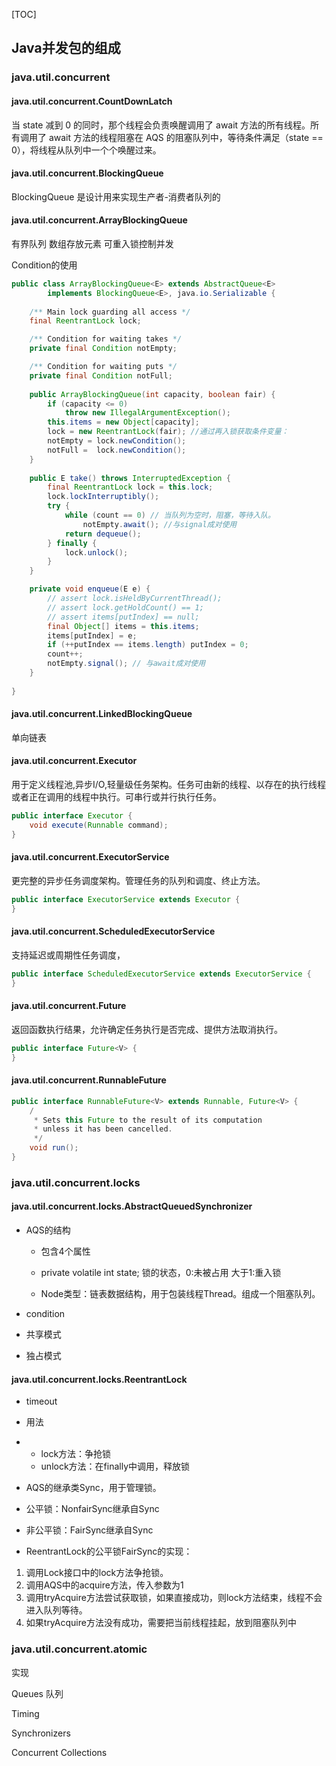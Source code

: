 [TOC]

## Java并发包的组成

### java.util.concurrent

#### java.util.concurrent.CountDownLatch
当 state 减到 0 的同时，那个线程会负责唤醒调用了 await 方法的所有线程。所有调用了 await 方法的线程阻塞在 AQS 的阻塞队列中，等待条件满足（state == 0），将线程从队列中一个个唤醒过来。

#### java.util.concurrent.BlockingQueue
BlockingQueue 是设计用来实现生产者-消费者队列的

#### java.util.concurrent.ArrayBlockingQueue  

有界队列 数组存放元素 可重入锁控制并发

Condition的使用

```java
public class ArrayBlockingQueue<E> extends AbstractQueue<E>
        implements BlockingQueue<E>, java.io.Serializable {
  
    /** Main lock guarding all access */
    final ReentrantLock lock;

    /** Condition for waiting takes */
    private final Condition notEmpty;

    /** Condition for waiting puts */
    private final Condition notFull;  
  
    public ArrayBlockingQueue(int capacity, boolean fair) {
        if (capacity <= 0)
            throw new IllegalArgumentException();
        this.items = new Object[capacity];
        lock = new ReentrantLock(fair); //通过再入锁获取条件变量：
        notEmpty = lock.newCondition();
        notFull =  lock.newCondition();
    }  
  
    public E take() throws InterruptedException {
        final ReentrantLock lock = this.lock;
        lock.lockInterruptibly();
        try {
            while (count == 0) // 当队列为空时，阻塞，等待入队。
                notEmpty.await(); //与signal成对使用
            return dequeue();
        } finally {
            lock.unlock();
        }
    }  

    private void enqueue(E e) {
        // assert lock.isHeldByCurrentThread();
        // assert lock.getHoldCount() == 1;
        // assert items[putIndex] == null;
        final Object[] items = this.items;
        items[putIndex] = e;
        if (++putIndex == items.length) putIndex = 0;
        count++;
        notEmpty.signal(); // 与await成对使用
    }  
  
}
```



#### java.util.concurrent.LinkedBlockingQueue  

单向链表

####   java.util.concurrent.Executor
用于定义线程池,异步I/O,轻量级任务架构。任务可由新的线程、以存在的执行线程或者正在调用的线程中执行。可串行或并行执行任务。
```java
public interface Executor {
    void execute(Runnable command);
}
```

####   java.util.concurrent.ExecutorService
更完整的异步任务调度架构。管理任务的队列和调度、终止方法。 
```java
public interface ExecutorService extends Executor {
}
```

####   java.util.concurrent.ScheduledExecutorService
支持延迟或周期性任务调度，
```java
public interface ScheduledExecutorService extends ExecutorService {
}
```

####   java.util.concurrent.Future
返回函数执行结果，允许确定任务执行是否完成、提供方法取消执行。
```java
public interface Future<V> {
}
```

####   java.util.concurrent.RunnableFuture
```java
public interface RunnableFuture<V> extends Runnable, Future<V> {
    /
     * Sets this Future to the result of its computation
     * unless it has been cancelled.
     */
    void run();
}
```

### java.util.concurrent.locks

#### java.util.concurrent.locks.AbstractQueuedSynchronizer

- AQS的结构

  - 包含4个属性
  - private volatile int state; 锁的状态，0:未被占用 大于1:重入锁

  - Node类型：链表数据结构，用于包装线程Thread。组成一个阻塞队列。

- condition

- 共享模式

- 独占模式

#### java.util.concurrent.locks.ReentrantLock

- timeout
- 用法
- - lock方法：争抢锁
  - unlock方法：在finally中调用，释放锁
- AQS的继承类Sync，用于管理锁。
- 公平锁：NonfairSync继承自Sync
- 非公平锁：FairSync继承自Sync

- ReentrantLock的公平锁FairSync的实现：

1. 调用Lock接口中的lock方法争抢锁。
2. 调用AQS中的acquire方法，传入参数为1
3. 调用tryAcquire方法尝试获取锁，如果直接成功，则lock方法结束，线程不会进入队列等待。
4. 如果tryAcquire方法没有成功，需要把当前线程挂起，放到阻塞队列中

### java.util.concurrent.atomic



实现

Queues 队列

Timing

Synchronizers

Concurrent Collections